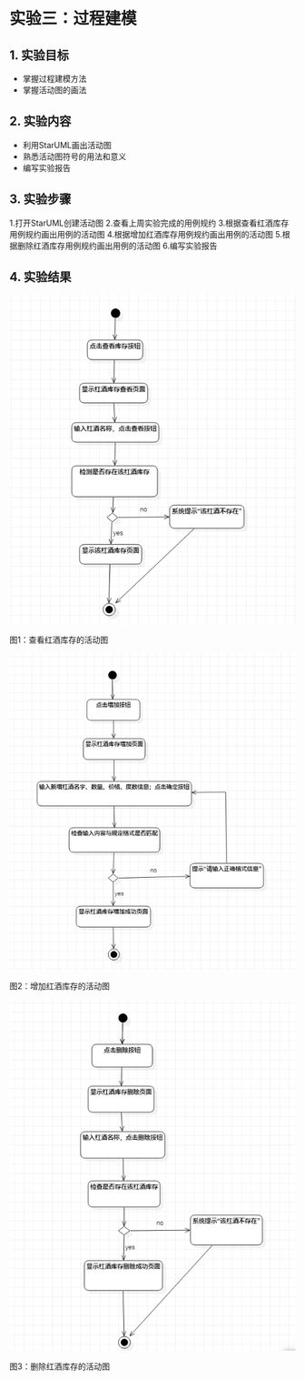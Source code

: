 # 实验三：过程建模

## 1. 实验目标

- 掌握过程建模方法
- 掌握活动图的画法

## 2. 实验内容

- 利用StarUML画出活动图
- 熟悉活动图符号的用法和意义
- 编写实验报告

## 3. 实验步骤

1.打开StarUML创建活动图
2.查看上周实验完成的用例规约
3.根据查看红酒库存用例规约画出用例的活动图
4.根据增加红酒库存用例规约画出用例的活动图
5.根据删除红酒库存用例规约画出用例的活动图
6.编写实验报告

## 4. 实验结果

![活动图](./lab3_1.jpg)

图1：查看红酒库存的活动图

![活动图](./lab3_2.jpg)

图2：增加红酒库存的活动图

![活动图](./lab3_3.jpg)

图3：删除红酒库存的活动图
